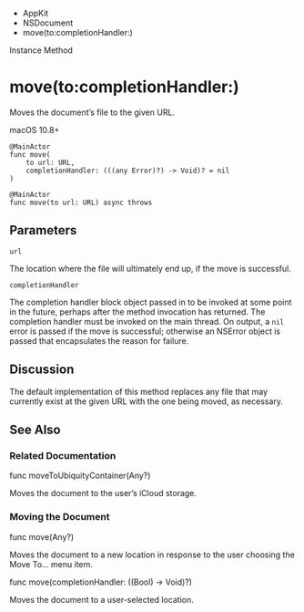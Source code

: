 

- AppKit
- NSDocument
-  move(to:completionHandler:) 

Instance Method

# move(to:completionHandler:)

Moves the document’s file to the given URL.

macOS 10.8+

``` source
@MainActor
func move(
    to url: URL,
    completionHandler: (((any Error)?) -> Void)? = nil
)
```

``` source
@MainActor
func move(to url: URL) async throws
```

## Parameters 

`url`  

The location where the file will ultimately end up, if the move is successful.

`completionHandler`  

The completion handler block object passed in to be invoked at some point in the future, perhaps after the method invocation has returned. The completion handler must be invoked on the main thread. On output, a `nil` error is passed if the move is successful; otherwise an NSError object is passed that encapsulates the reason for failure.

## Discussion

The default implementation of this method replaces any file that may currently exist at the given URL with the one being moved, as necessary.

## See Also

### Related Documentation

func moveToUbiquityContainer(Any?)

Moves the document to the user’s iCloud storage.

### Moving the Document

func move(Any?)

Moves the document to a new location in response to the user choosing the Move To… menu item.

func move(completionHandler: ((Bool) -> Void)?)

Moves the document to a user-selected location.

